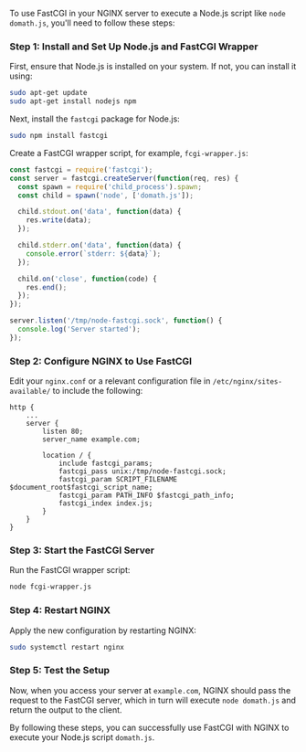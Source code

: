 To use FastCGI in your NGINX server to execute a Node.js script like `node domath.js`, you'll need to follow these steps:

### Step 1: Install and Set Up Node.js and FastCGI Wrapper

First, ensure that Node.js is installed on your system. If not, you can install it using:

```bash
sudo apt-get update
sudo apt-get install nodejs npm
```

Next, install the `fastcgi` package for Node.js:

```bash
sudo npm install fastcgi
```

Create a FastCGI wrapper script, for example, `fcgi-wrapper.js`:

```javascript
const fastcgi = require('fastcgi');
const server = fastcgi.createServer(function(req, res) {
  const spawn = require('child_process').spawn;
  const child = spawn('node', ['domath.js']);

  child.stdout.on('data', function(data) {
    res.write(data);
  });

  child.stderr.on('data', function(data) {
    console.error(`stderr: ${data}`);
  });

  child.on('close', function(code) {
    res.end();
  });
});

server.listen('/tmp/node-fastcgi.sock', function() {
  console.log('Server started');
});
```

### Step 2: Configure NGINX to Use FastCGI

Edit your `nginx.conf` or a relevant configuration file in `/etc/nginx/sites-available/` to include the following:

```nginx
http {
    ...
    server {
        listen 80;
        server_name example.com;

        location / {
            include fastcgi_params;
            fastcgi_pass unix:/tmp/node-fastcgi.sock;
            fastcgi_param SCRIPT_FILENAME $document_root$fastcgi_script_name;
            fastcgi_param PATH_INFO $fastcgi_path_info;
            fastcgi_index index.js;
        }
    }
}
```

### Step 3: Start the FastCGI Server

Run the FastCGI wrapper script:

```bash
node fcgi-wrapper.js
```

### Step 4: Restart NGINX

Apply the new configuration by restarting NGINX:

```bash
sudo systemctl restart nginx
```

### Step 5: Test the Setup

Now, when you access your server at `example.com`, NGINX should pass the request to the FastCGI server, which in turn will execute `node domath.js` and return the output to the client.

By following these steps, you can successfully use FastCGI with NGINX to execute your Node.js script `domath.js`.

